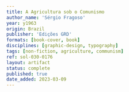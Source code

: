 ```yaml
---
title: A Agricultura sob o Comunismo
author_name: 'Sérgio Fragoso'
year: y1963
origin: Brazil
publisher: 'Edições GRD'
formats: [book-cover, book]
disciplines: [graphic-design, typography]
tags: [non-fiction, agriculture, communism]
ref: sol-030-0176
layout: artifact
status: complete
published: true
date_added: 2023-03-09
---
```

